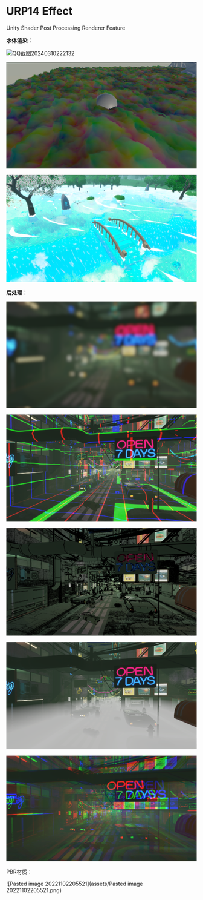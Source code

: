 # URP14 Effect
Unity Shader
Post Processing
Renderer Feature



**水体渲染：**

![QQ截图20240310222132](assets/QQ截图20240310222132.png)

![QQ截图20240310223634](assets/QQ截图20240310223634.png)

![QQ截图20240310221935](assets/QQ截图20240310221935.png)





**后处理：**

![QQ截图20240310222842](assets/QQ截图20240310222842.png)

![QQ截图20240310223127](assets/QQ截图20240310223127.png)

![QQ截图20240310223342](assets/QQ截图20240310223342.png)

![QQ截图20240310223235](assets/QQ截图20240310223235.png)

![QQ截图20240310222944](assets/QQ截图20240310222944.png)



PBR材质：

![Pasted image 20221102205521](assets/Pasted image 20221102205521.png)
